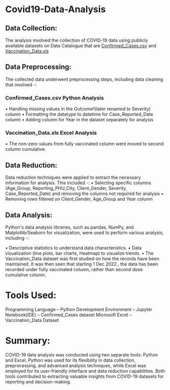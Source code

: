 # Covid19-Data-Analysis

## Data Collection: 
The analysis involved the collection of COVID-19 data using publicly available datasets on Data Catalogue that are [Confirmed_Cases.csv](https://data.ontario.ca/dataset/confirmed-positive-cases-of-covid-19-in-ontario/resource/455fd63b-603d-4608-8216-7d8647f43350) and [Vaccination_Data.xls](https://data.ontario.ca/dataset/covid-19-vaccine-data-in-ontario/resource/2a362139-b782-43b1-b3cb-078a2ef19524)

## Data Preprocessing: 
The collected data underwent preprocessing steps, including data cleaning that involved -:<br>
### Confirmed_Cases.csv Python Analysis
•	Handling missing values in the Outcome1(later renamed to Severity) column
•	Formatting the datatype to datetime for Case_Reported_Date column
•	Adding column for Year in the dataset separately for analysis

### Vaccination_Data.xls Excel Analysis
•	The non-zero values from fully vaccinated column were moved to second column cumulative.

## Data Reduction: 
Data reduction techniques were applied to extract the necessary information for analysis. This included -: 
•	Selecting specific columns (Age_Group, Reporting_PHU_City, Client_Gender, Severity, Case_Reported_Date) and removing the columns not required for analysis
•	Removing rows filtered on Client_Gender, Age_Group and Year column

## Data Analysis: 
Python's data analysis libraries, such as pandas, NumPy, and Matplotlib/Seaborn for visualization, were used to perform various analysis, including -:

•	Descriptive statistics to understand data characteristics.
•	Data visualization (line plots, bar charts, Heatmap) to visualize trends.
•	The Vaccination_Data dataset was first studied on how the records have been maintained. It was then seen that starting 1 Dec 2022 , the data has been recorded under fully vaccinated column, rather than second dose cumulative column.

# Tools Used:

Programming Language – Python
Development Environment – Jupyter Notebook(IDE) – Confirmed_Cases dataset
				                  Microsoft Excel – Vaccination_Data Dataset

# Summary:

COVID-19 data analysis was conducted using two separate tools: Python and Excel. Python was used for its flexibility in data collection, preprocessing, and advanced analysis techniques, while Excel was employed for its user-friendly interface and data reduction capabilities. Both tools contributed to extracting valuable insights from COVID-19 datasets for reporting and decision-making.
